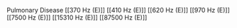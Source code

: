 Pulmonary Disease
[[370 Hz (E)]]
[[410 Hz (E)]]
[[620 Hz (E)]]
[[970 Hz (E)]]
[[7500 Hz (E)]]
[[15310 Hz (E)]]
[[87500 Hz (E)]]
